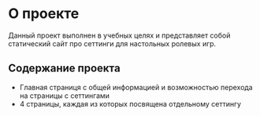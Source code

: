 # О проекте
Данный проект выполнен в учебных целях и представляет собой статический сайт про сеттинги для настольных ролевых игр.
## Содержание проекта
- Главная страниця с общей информацией и возможностью перехода на страницы с сеттингами
- 4 страницы, каждая из которых посвящена отдельному сеттингу
